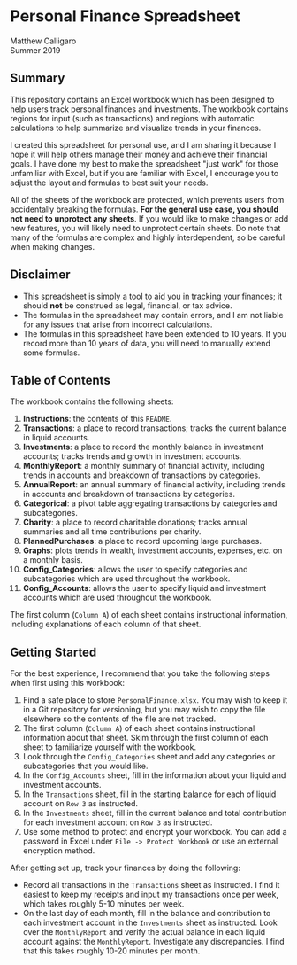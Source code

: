 # Personal Finance Spreadsheet
Matthew Calligaro\
Summer 2019

## Summary
This repository contains an Excel workbook which has been designed to help users track personal finances and investments.  The workbook contains regions for input (such as transactions) and regions with automatic calculations to help summarize and visualize trends in your finances.

I created this spreadsheet for personal use, and I am sharing it because I hope it will help others manage their money and achieve their financial goals.  I have done my best to make the spreadsheet "just work" for those unfamiliar with Excel, but if you are familiar with Excel, I encourage you to adjust the layout and formulas to best suit your needs. 

All of the sheets of the workbook are protected, which prevents users from accidentally breaking the formulas.  **For the general use case, you should not need to unprotect any sheets**.  If you would like to make changes or add new features, you will likely need to unprotect certain sheets.  Do note that many of the formulas are complex and highly interdependent, so be careful when making changes.  

## Disclaimer
* This spreadsheet is simply a tool to aid you in tracking your finances; it should **not** be construed as legal, financial, or tax advice.  
* The formulas in the spreadsheet may contain errors, and I am not liable for any issues that arise from incorrect calculations.  
* The formulas in this spreadsheet have been extended to 10 years.  If you record more than 10 years of data, you will need to manually extend some formulas.

## Table of Contents
The workbook contains the following sheets:
1. **Instructions**: the contents of this `README`.
2. **Transactions**: a place to record transactions; tracks the current balance in liquid accounts.
3. **Investments**: a place to record the monthly balance in investment accounts; tracks trends and growth in investment accounts.
4. **MonthlyReport**: a monthly summary of financial activity, including trends in accounts and breakdown of transactions by categories.
5. **AnnualReport**: an annual summary of financial activity, including trends in accounts and breakdown of transactions by categories.
6. **Categorical**: a pivot table aggregating transactions by categories and subcategories.
7. **Charity**: a place to record charitable donations; tracks annual summaries and all time contributions per charity.
8. **PlannedPurchases**: a place to record upcoming large purchases.
9. **Graphs**: plots trends in wealth, investment accounts, expenses, etc. on a monthly basis.
10. **Config_Categories**: allows the user to specify categories and subcategories which are used throughout the workbook.
11. **Config_Accounts**: allows the user to specify liquid and investment accounts which are used throughout the workbook.

The first column (`Column A`) of each sheet contains instructional information, including explanations of each column of that sheet.

## Getting Started
For the best experience, I recommend that you take the following steps when first using this workbook:
1. Find a safe place to store `PersonalFinance.xlsx`.  You may wish to keep it in a Git repository for versioning, but you may wish to copy the file elsewhere so the contents of the file are not tracked.
2. The first column (`Column A`) of each sheet contains instructional information about that sheet. Skim through the first column of each sheet to familiarize yourself with the workbook.  
2. Look through the `Config_Categories` sheet and add any categories or subcategories that you would like.
3. In the `Config_Accounts` sheet, fill in the information about your liquid and investment accounts.
4. In the `Transactions` sheet, fill in the starting balance for each of liquid account on `Row 3` as instructed. 
5. In the `Investments` sheet, fill in the current balance and total contribution for each investment account on `Row 3` as instructed.
6. Use some method to protect and encrypt your workbook.  You can add a password in Excel under `File -> Protect Workbook` or use an external encryption method. 


After getting set up, track your finances by doing the following:
* Record all transactions in the `Transactions` sheet as instructed.  I find it easiest to keep my receipts and input my transactions once per week, which takes roughly 5-10 minutes per week. 
* On the last day of each month, fill in the balance and contribution to each investment account in the `Investments` sheet as instructed.  Look over the `MonthlyReport` and verify the actual balance in each liquid account against the `MonthlyReport`.  Investigate any discrepancies.  I find that this takes roughly 10-20 minutes per month.  
